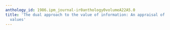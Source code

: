 ```yaml
---
anthology_id: 1986.ipm_journal-ir0anthology0volumeA22A5.0
title: 'The dual approach to the value of information: An appraisal of use and exchange
  values'
---
```

